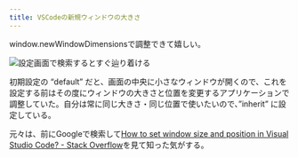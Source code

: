```yaml
---
title: VSCodeの新規ウィンドウの大きさ
---
```

window.newWindowDimensionsで調整できて嬉しい。

![](https://lh3.googleusercontent.com/docs/ADP-6oEYxlc8PKbpU5yym_DjRKo_KDfNIc1dG5WIXqGa4h3w_ghMGT21fhOWNHktJ6kq4ycA3Nr_pZQs9je50s_EvUpBRTi2KQGBGyEVIeLa5DioJH-cJP6A2x9d9fOGWizZzDcWlWyrQhA7l-0ea2TtqwvxjrChFr5YvCOsvSwTgirqKq989AG1VxNwLCvmyQZ3KLVaEFlHPzn8a_ocm8mKy8hheYFtiqPp2tihTuXrd8xpVYntlsqnxY8k8FTgG9hH0V9BA9yUHM6z7UAYoPLQUs8tjonlXUqWIikJDK7d0jjjdy28havE8m0vRY91pRtBCxdIK5dCsLwnsqwtuB0v_FO77VwDpJ3PKZqAtN9Nxe6ljsib3NPYW0zIbFMymYmXLBOzlCB00LHUjqHNqRHEqfgKqW7eDcuXmHAaEz-4Z4ObQqOI0DgGFk86t6sKVnDwJQT7-xtAs6Oi9tD-BKWhVHz_kWRE9r3gkK8wqWVqLmYAZty_gWWKL3uBD9L3JORcE-D6lvjTiuEj9zWqxoQnMOA9eFRJxtyjlsgx6wrKx8aR8bqL2TLrkC0ZqM40lT7RsU014SXkDuvjGSDRel7KOi4VgwwGRSlR3zpT2YpEIbGWP00c_CJ3HhOkzHkMiIzowFr1EGckWYbYwJbVzJDFcNCN_GDZUHa_fWMK896SCKZPkGgoMjzJ1DNDIqhhb4cH9MujVC9eUXd4OSucXvsaw63iqD_fQAbtJndmN280EqQMqQcP69QewEimEcN1SkxPSFryxjyBnsYfwbf9X8wf7yz5_SbsnD10RpWtKT9slAhsg-PeIr7zKJeD6eA1QiDLa70UrgooHa1BmfU0OTGbrq05qnq5sA5EJVDoxIlB-MZ-TRKCEh4zM1vUodELA6IWQtshqwRrXqwotejsYaot0rs3RYH3O9VdiUAuNHommVLvhYS4IOmUMGOKWgo1VVSU223sVrFFIKDEJIK5T-uCBqN6UhTHw4txHlrGGZKVM55evZBIFVipvTJc46AR1j73pP-pbU2tvfYa0dwpL13k7zcA3EQfSvsY93Om_CkwYdjLbyhCaAwIvtxC6D9qDroK9-FvnIXNh3QN8Vk0rBVovywY0lUEiCDreyIY7ETLNpslN7D4Pawhcg4U7P1pNj618RhI2SlEHJf3PpZeq1fhAnTL1TwDJOjxuQZsUA-7_E-5dolAF03qvs8V7IlqRH2O5w-apHAqAKi9icrd_0IqadO_n1mzn3ybnHSzh8mdUlo6WmWrkg "設定画面で検索するとすぐ辿り着ける")

初期設定の “default” だと、画面の中央に小さなウィンドウが開くので、これを設定する前はその度にウィンドウの大きさと位置を変更するアプリケーションで調整していた。自分は常に同じ大きさ・同じ位置で使いたいので、”inherit” に設定している。

元々は、前にGoogleで検索して[How to set window size and position in Visual Studio Code? - Stack Overflow](https://stackoverflow.com/questions/44412233/how-to-set-window-size-and-position-in-visual-studio-code)を見て知った気がする。
